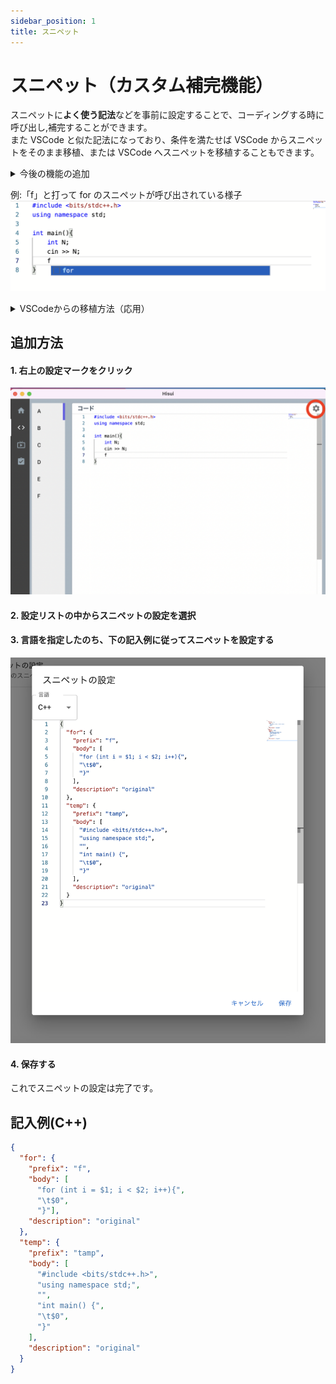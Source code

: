 ```yaml
---
sidebar_position: 1
title: スニペット
---
```


# スニペット（カスタム補完機能）

スニペットに**よく使う記法**などを事前に設定することで、コーディングする時に呼び出し,補完することができます。  
また VSCode と似た記法になっており、条件を満たせば VSCode からスニペットをそのまま移植、または VSCode へスニペットを移植することもできます。

<details>
  <summary>今後の機能の追加</summary>
  今後全く VSCode と全く同じ記法が使えるようにする予定です。
  <br />
  また、簡単に設定できるようなツールも提供予定です<br/>
  言語のエラー表示などにも対応予定です
</details>

例:「f」と打って for のスニペットが呼び出されている様子
![img](./assets/snippet1.png)

<details>
  <summary>VSCodeからの移植方法（応用）</summary>
  VSCodeのスニペットは"JSON with Comments"という記法で書かれています。これはJSONにコメント等を追加したものです。
  コメントを削除することで、JSONの記法となり、Hisuiにスニペットを移植することができます。
</details>

## 追加方法

#### 1. 右上の設定マークをクリック

![img](./assets/snippet2.png)

#### 2. 設定リストの中からスニペットの設定を選択

#### 3. 言語を指定したのち、下の記入例に従ってスニペットを設定する

![img](./assets/snippet3.png)

#### 4. 保存する

これでスニペットの設定は完了です。

## 記入例(C++)

<!-- prettier-ignore -->
```json
{
  "for": {
    "prefix": "f",
    "body": [
      "for (int i = $1; i < $2; i++){",
      "\t$0",
      "}"],
    "description": "original"
  },
  "temp": {
    "prefix": "tamp",
    "body": [
      "#include <bits/stdc++.h>",
      "using namespace std;",
      "",
      "int main() {",
      "\t$0",
      "}"
    ],
    "description": "original"
  }
}
```
